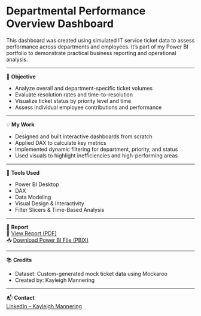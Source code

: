 # Departmental Performance Overview Dashboard

This dashboard was created using simulated IT service ticket data to assess performance across departments and employees. It’s part of my Power BI portfolio to demonstrate practical business reporting and operational analysis.

---

🎯 **Objective**  
- Analyze overall and department-specific ticket volumes  
- Evaluate resolution rates and time-to-resolution  
- Visualize ticket status by priority level and time  
- Assess individual employee contributions and performance

---

💡 **My Work**  
- Designed and built interactive dashboards from scratch  
- Applied DAX to calculate key metrics  
- Implemented dynamic filtering for department, priority, and status  
- Used visuals to highlight inefficiencies and high-performing areas

---

🧰 **Tools Used**  
- Power BI Desktop  
- DAX  
- Data Modeling  
- Visual Design & Interactivity  
- Filter Slicers & Time-Based Analysis

---

📄 **Report**  
📄 [View Report (PDF)](./Departmental%20Performance%20Overview.pdf)  
📥 [Download Power BI File (PBIX)](./Departmental%20Performance%20Overview.pbix)

---

📚 **Credits**  
- Dataset: Custom-generated mock ticket data using Mockaroo  
- Created by: Kayleigh Mannering

---

📬 **Contact**  
[LinkedIn – Kayleigh Mannering](https://www.linkedin.com/in/kayleigh-mannering/)
